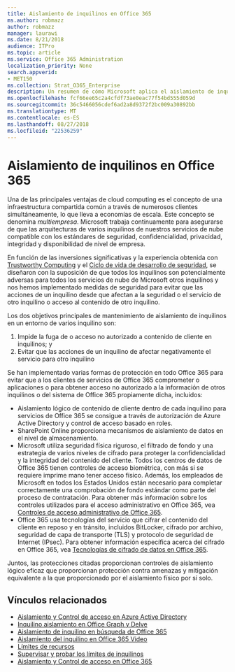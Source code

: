 ```yaml
---
title: Aislamiento de inquilinos en Office 365
ms.author: robmazz
author: robmazz
manager: laurawi
ms.date: 8/21/2018
audience: ITPro
ms.topic: article
ms.service: Office 365 Administration
localization_priority: None
search.appverid:
- MET150
ms.collection: Strat_O365_Enterprise
description: Un resumen de cómo Microsoft aplica el aislamiento de inquilinos para Office 365.
ms.openlocfilehash: fcf66ee65c2a4cfdf73ae0eac77f54bd555d059d
ms.sourcegitcommit: 36c5466056cdef6ad2a8d9372f2bc009a30892bb
ms.translationtype: MT
ms.contentlocale: es-ES
ms.lasthandoff: 08/27/2018
ms.locfileid: "22536259"
---
```

# <a name="tenant-isolation-in-office-365"></a>Aislamiento de inquilinos en Office 365

Una de las principales ventajas de cloud computing es el concepto de una infraestructura compartida común a través de numerosos clientes simultáneamente, lo que lleva a economías de escala. Este concepto se denomina *multiempresa*. Microsoft trabaja continuamente para asegurarse de que las arquitecturas de varios inquilinos de nuestros servicios de nube compatible con los estándares de seguridad, confidencialidad, privacidad, integridad y disponibilidad de nivel de empresa.

En función de las inversiones significativas y la experiencia obtenida con [Trustworthy Computing](https://www.microsoft.com/en-us/twc/default.aspx) y el [Ciclo de vida de desarrollo de seguridad](http://www.microsoft.com/security/sdl/default.aspx), se diseñaron con la suposición de que todos los inquilinos son potencialmente adversas para todos los servicios de nube de Microsoft otros inquilinos y nos hemos implementado medidas de seguridad para evitar que las acciones de un inquilino desde que afectan a la seguridad o el servicio de otro inquilino o acceso al contenido de otro inquilino.

Los dos objetivos principales de mantenimiento de aislamiento de inquilinos en un entorno de varios inquilino son:
1.  Impide la fuga de o acceso no autorizado a contenido de cliente en inquilinos; y
2.  Evitar que las acciones de un inquilino de afectar negativamente el servicio para otro inquilino

Se han implementado varias formas de protección en todo Office 365 para evitar que a los clientes de servicios de Office 365 comprometer o aplicaciones o para obtener acceso no autorizado a la información de otros inquilinos o del sistema de Office 365 propiamente dicha, incluidos:
- Aislamiento lógico de contenido de cliente dentro de cada inquilino para servicios de Office 365 se consigue a través de autorización de Azure Active Directory y control de acceso basado en roles.
- SharePoint Online proporciona mecanismos de aislamiento de datos en el nivel de almacenamiento.
- Microsoft utiliza seguridad física riguroso, el filtrado de fondo y una estrategia de varios niveles de cifrado para proteger la confidencialidad y la integridad del contenido del cliente. Todos los centros de datos de Office 365 tienen controles de acceso biométrica, con más si se requiere imprime mano tener acceso físico. Además, los empleados de Microsoft en todos los Estados Unidos están necesario para completar correctamente una comprobación de fondo estándar como parte del proceso de contratación. Para obtener más información sobre los controles utilizados para el acceso administrativo en Office 365, vea [Controles de acceso administrativo de Office 365](office-365-administrative-access-controls-overview.md).
- Office 365 usa tecnologías del servicio que cifrar el contenido del cliente en reposo y en tránsito, incluidos BitLocker, cifrado por archivo, seguridad de capa de transporte (TLS) y protocolo de seguridad de Internet (IPsec). Para obtener información específica acerca del cifrado en Office 365, vea [Tecnologías de cifrado de datos en Office 365](office-365-encryption-in-the-microsoft-cloud-overview.md).

Juntos, las protecciones citadas proporcionan controles de aislamiento lógico eficaz que proporcionan protección contra amenazas y mitigación equivalente a la que proporcionado por el aislamiento físico por sí solo.

## <a name="related-links"></a>Vínculos relacionados
- [Aislamiento y Control de acceso en Azure Active Directory](office-365-isolation-in-azure-active-directory.md)
- [Inquilino aislamiento en Office Graph y Delve](office-365-isolation-in-graph-and-delve.md)
- [Aislamiento de inquilino en búsqueda de Office 365](office-365-isolation-in-office-365-search.md)
- [Aislamiento del inquilino en Office 365 Video](office-365-isolation-in-office-365-video.md)
- [Límites de recursos](office-365-resource-limits.md)
- [Supervisar y probar los límites de inquilinos](office-365-monitoring-and-testing.md)
- [Aislamiento y Control de acceso en Office 365](office-365-isolation-in-office-365.md)